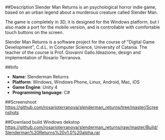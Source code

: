 ##Description
Slender Man Returns is an psychological horror indie game, based on an urban legend about a murderous creature called Slender Man.

The game is completely in 3D, it is designed for the Windows platform, but I also made a port for the mobile version, and is controllable with comfortable touch buttons on the screen.

Slender Man Returns is a software project for the course of "Digital Game Development", C.d.L. in Computer Science, University of Catania. The teacher of the course is Prof. Giovanni Gallo.Ideazione, design and implementation of Rosario Terranova.

##Info
- **Name**: Slenderman Returns
- **Platform**: Windows, Windows Phone, Linux, Android, Mac, iOS
- **Game Engine**: Unity 4
- **Programming language**: C#

##Screenshoot
https://github.com/rosarioterranova/slenderman_returns/tree/master/Screenshots

##Downlaod build Windows dekstop
https://github.com/rosarioterranova/slenderman_returns/raw/master/Build/Slenderman%20Returns%20v1.0%20alpha.rar
